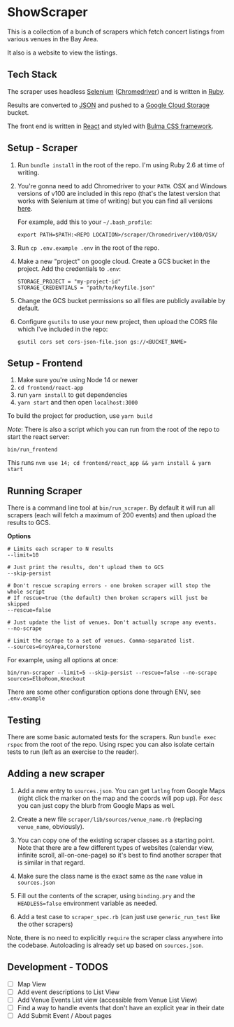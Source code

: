 # ShowScraper

This is a collection of a bunch of scrapers which fetch concert listings from
various venues in the Bay Area.

It also is a website to view the listings.

## Tech Stack

The scraper uses headless [Selenium](https://www.selenium.dev/)
([Chromedriver](https://chromedriver.chromium.org/downloads))
and is written in [Ruby](https://www.ruby-lang.org/en/).

Results are converted to [JSON](https://www.json.org/json-en.html)
and pushed to a [Google Cloud Storage](https://cloud.google.com/storage)
bucket.

The front end is written in [React](https://reactjs.org/)
and styled with [Bulma CSS framework](https://bulma.io/).

## Setup - Scraper

1. Run `bundle install` in the root of the repo. I'm using Ruby 2.6 at time of writing.

1. You're gonna need to add Chromedriver to your `PATH`.
   OSX and Windows versions of v100 are included in this repo
   (that's the latest version that works with Selenium at time of writing)
   but you can find all versions [here](https://chromedriver.chromium.org/).

   For example, add this to your `~/.bash_profile`:

   ```
   export PATH=$PATH:<REPO LOCATION>/scraper/Chromedriver/v100/OSX/
   ```

1. Run `cp .env.example .env` in the root of the repo.

1. Make a new "project" on google cloud. Create a GCS bucket in the project. Add the credentials to `.env`:
  
    ```
    STORAGE_PROJECT = "my-project-id"
    STORAGE_CREDENTIALS = "path/to/keyfile.json"
    ```

1. Change the GCS bucket permissions so all files are publicly available by default.

1. Configure `gsutils` to use your new project, then upload the CORS file which I've included in the repo:

    ```
    gsutil cors set cors-json-file.json gs://<BUCKET_NAME>
    ```

## Setup - Frontend

1. Make sure you're using Node 14 or newer
2. `cd frontend/react-app`
3. run `yarn install` to get dependencies
4. `yarn start` and then open `localhost:3000`

To build the project for production, use `yarn build`

_Note_: There is also a script which you can run from the root of the repo to start the react server:

```
bin/run_frontend
```

This runs `nvm use 14; cd frontend/react_app && yarn install & yarn start`


## Running Scraper

There is a command line tool at `bin/run_scraper`.
By default it will run all scrapers (each will fetch a maximum of 200 events) 
and then upload the results to GCS.

**Options**

```
# Limits each scraper to N results
--limit=10

# Just print the results, don't upload them to GCS
--skip-persist

# Don't rescue scraping errors - one broken scraper will stop the whole script
# If rescue=true (the default) then broken scrapers will just be skipped
--rescue=false

# Just update the list of venues. Don't actually scrape any events.
--no-scrape

# Limit the scrape to a set of venues. Comma-separated list.
--sources=GreyArea,Cornerstone
```

For example, using all options at once:

```
bin/run-scraper --limit=5 --skip-persist --rescue=false --no-scrape sources=ElboRoom,Knockout
```

There are some other configuration options done through ENV, see `.env.example`

## Testing

There are some basic automated tests for the scrapers. Run `bundle exec rspec` from the root of the repo.
Using rspec you can also isolate certain tests to run (left as an exercise to the reader).

## Adding a new scraper

1. Add a new entry to `sources.json`. You can get `latlng` from Google Maps
(right click the marker on the map and the coords will pop up). For `desc` you can
just copy the blurb from Google Maps as well.

2. Create a new file `scraper/lib/sources/venue_name.rb` (replacing `venue_name`, obviously).

3. You can copy one of the existing scraper classes as a starting point.
   Note that there are a few different types of websites (calendar view, infinite scroll, all-on-one-page)
   so it's best to find another scraper that is similar in that regard.

4. Make sure the class name is the exact same as the `name` value in `sources.json`

5. Fill out the contents of the scraper, using `binding.pry` and the `HEADLESS=false` environment variable as needed.

6. Add a test case to `scraper_spec.rb` (can just use `generic_run_test` like the other scrapers)

Note, there is no need to explicitly `require` the scraper class anywhere into the codebase.
Autoloading is already set up based on `sources.json`.

## Development - TODOS

- [ ] Map View
- [ ] Add event descriptions to List View
- [ ] Add Venue Events List view (accessible from Venue List View)
- [ ] Find a way to handle events that don't have an explicit year in their date
- [ ] Add Submit Event / About pages
